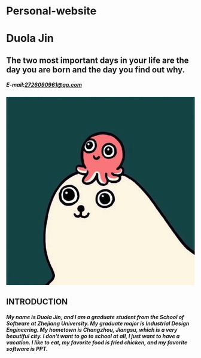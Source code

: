 # Personal-website

# Duola Jin
## The two most important days in your life are the day you are born and the day you find out why.
 
##### E-mail:2726090961@qq.com

![](/pic/1.jpg)

## INTRODUCTION
##### My name is Duola Jin, and I am a graduate student from the School of Software at Zhejiang University. My graduate major is Industrial Design Engineering. My hometown is Changzhou, Jiangsu, which is a very beautiful city. I don't want to go to school at all, I just want to have a vacation. I like to eat, my favorite food is fried chicken, and my favorite software is PPT.
